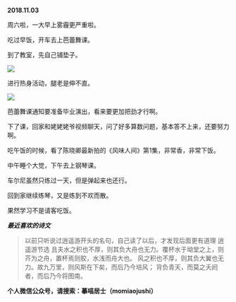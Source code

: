 
          
            
**2018.11.03**

周六啦，一大早上雾霾更严重啦。

吃过早饭，开车去上芭蕾舞课。

到了教室，先自己铺垫子。




![](//upload-images.jianshu.io/upload_images/51001-6938359757cfceb3.jpg)




进行热身活动，腿老是伸不直。




![](//upload-images.jianshu.io/upload_images/51001-3b231d05a6941751.jpg)




芭蕾舞课通知要准备毕业演出，看来要更加把劲才行啊。

下了课，回家和姥姥姥爷视频聊天，问了好多算数问题，基本答不上来，还要努力啊。

吃午饭的时候，看了陈晓卿最新拍的《风味人间》第1集，非常香，非常下饭。

中午睡个大觉，下午去上钢琴课。

车尔尼虽然只练过一天，但是弹起来也还行。

回到家继续练琴，又是练到不欢而散。

果然学习不是请客吃饭。


***最近喜欢的诗文***
>以前只听说过逍遥游开头的名句，自己读了以后，才发现后面更有道理
逍遥游节选
且夫水之积也不厚，则其负大舟也无力。覆杯水于坳堂之上，则芥为之舟，置杯焉则胶，水浅而舟大也。
风之积也不厚，则其负大翼也无力。故九万里，则风斯在下矣，而后乃今培风；
背负青天，而莫之夭阏者，而后乃今将图南。




**个人微信公众号，请搜索：摹喵居士（momiaojushi）**

          
        